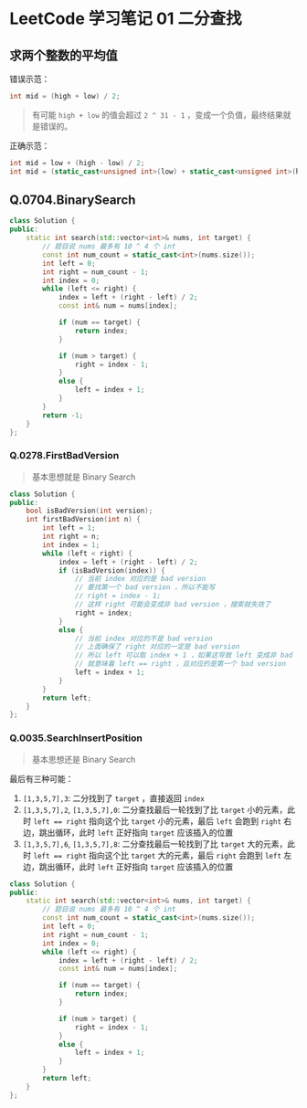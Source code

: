 # LeetCode 学习笔记 01 二分查找

## 求两个整数的平均值

错误示范：

```c++
int mid = (high + low) / 2;
```

> 有可能 `high + low` 的值会超过 `2 ^ 31 - 1` ，变成一个负值，最终结果就是错误的。

正确示范：

```c++
int mid = low + (high - low) / 2;
int mid = (static_cast<unsigned int>(low) + static_cast<unsigned int>(high)) >> 1;
```

## Q.0704.BinarySearch

```c++
class Solution {
public:
    static int search(std::vector<int>& nums, int target) {
        // 题目说 nums 最多有 10 ^ 4 个 int
        const int num_count = static_cast<int>(nums.size());
        int left = 0;
        int right = num_count - 1;
        int index = 0;
        while (left <= right) {
            index = left + (right - left) / 2;
            const int& num = nums[index];

            if (num == target) {
                return index;
            }

            if (num > target) {
                right = index - 1;
            }
            else {
                left = index + 1;
            }
        }
        return -1;
    }
};
```

### Q.0278.FirstBadVersion

> 基本思想就是 Binary Search

```c++
class Solution {
public:
    bool isBadVersion(int version);
    int firstBadVersion(int n) {
        int left = 1;
        int right = n;
        int index = 1;
        while (left < right) {
            index = left + (right - left) / 2;
            if (isBadVersion(index)) {
                // 当前 index 对应的是 bad version
                // 要找第一个 bad version ，所以不能写
                // right = index - 1;
                // 这样 right 可能会变成非 bad version ，搜索就失效了
                right = index;
            }
            else {
                // 当前 index 对应的不是 bad version
                // 上面确保了 right 对应的一定是 bad version
                // 所以 left 可以取 index + 1 ，如果这导致 left 变成非 bad version
                // 就意味着 left == right ，且对应的是第一个 bad version
                left = index + 1;
            }
        }
        return left;
    }
};
```

### Q.0035.SearchInsertPosition

> 基本思想还是 Binary Search

最后有三种可能：

1. `[1,3,5,7],3`: 二分找到了 `target` ，直接返回 `index`
1. `[1,3,5,7],2`, `[1,3,5,7],0`: 二分查找最后一轮找到了比 `target` 小的元素，此时 `left == right` 指向这个比 `target` 小的元素，最后 `left` 会跑到 `right` 右边，跳出循环，此时 `left` 正好指向 `target` 应该插入的位置
1. `[1,3,5,7],6`, `[1,3,5,7],8`: 二分查找最后一轮找到了比 `target` 大的元素，此时 `left == right` 指向这个比 `target` 大的元素，最后 `right` 会跑到 `left` 左边，跳出循环，此时 `left` 正好指向 `target` 应该插入的位置

```c++
class Solution {
public:
    static int search(std::vector<int>& nums, int target) {
        // 题目说 nums 最多有 10 ^ 4 个 int
        const int num_count = static_cast<int>(nums.size());
        int left = 0;
        int right = num_count - 1;
        int index = 0;
        while (left <= right) {
            index = left + (right - left) / 2;
            const int& num = nums[index];

            if (num == target) {
                return index;
            }

            if (num > target) {
                right = index - 1;
            }
            else {
                left = index + 1;
            }
        }
        return left;
    }
};
```
